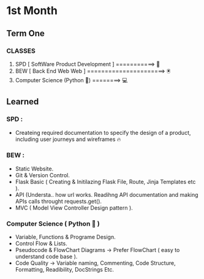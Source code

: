 # 1st Month


## Term One

### CLASSES 

1. SPD [ SoftWare Product Development ] ===========>  📱
2. BEW [ Back End Web Web ]  ======================>  🖲
3. Computer Science (Python 🐍) ========>  💻

## Learned 

### SPD : 
      
* Createing required documentation to specify the design of a product, including user journeys and wireframes 🔥
      
### BEW : 

* Static Website. 
* Git & Version Control. 
* Flask Basic ( Creating & Initilazing Flask File, Route, Jinja Templates etc ).<br>
* API (Understa.. how url works.  Readihng API documentation and making APIs calls throught requests.get(). 
* MVC ( Model View Controller Design pattern ).<br>

### Computer Science ( Python 🐍 )

* Variable, Functions & Programe Design.
* Control Flow & Lists.
* Pseudocode & FlowChart Diagrams -> Prefer FlowChart ( easy to understand code base ).
* Code Quality -> Variable naming, Commenting, Code Structure, Formatting, Readibility, DocStrings Etc.
